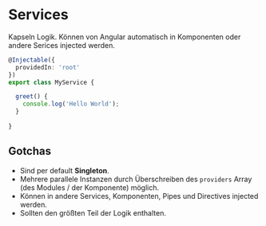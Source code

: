 # Services

Kapseln Logik. Können von Angular automatisch in Komponenten oder andere Serices injected werden.

```typescript
@Injectable({
  providedIn: 'root'
})
export class MyService {

  greet() {
    console.log('Hello World');
  }
  
}
```

## Gotchas

* Sind per default **Singleton**.
* Mehrere parallele Instanzen durch Überschreiben des `providers` Array (des Modules / der Komponente) möglich.
* Können in andere Services, Komponenten, Pipes und Directives injected werden.
* Sollten den größten Teil der Logik enthalten.
